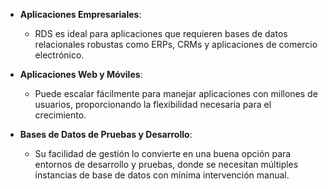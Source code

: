 - **Aplicaciones Empresariales**:
    
    - RDS es ideal para aplicaciones que requieren bases de datos relacionales robustas como ERPs, CRMs y aplicaciones de comercio electrónico.
- **Aplicaciones Web y Móviles**:
    
    - Puede escalar fácilmente para manejar aplicaciones con millones de usuarios, proporcionando la flexibilidad necesaria para el crecimiento.
- **Bases de Datos de Pruebas y Desarrollo**:
    
    - Su facilidad de gestión lo convierte en una buena opción para entornos de desarrollo y pruebas, donde se necesitan múltiples instancias de base de datos con mínima intervención manual.